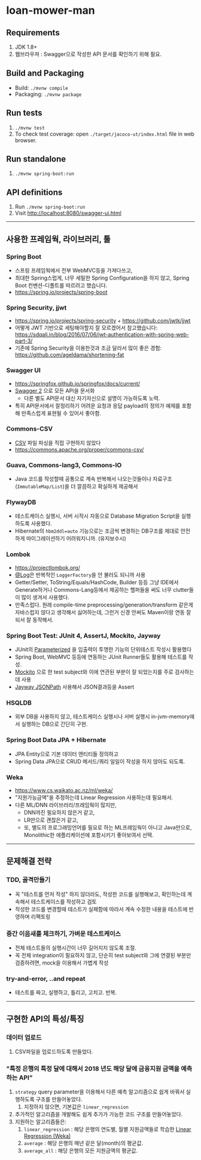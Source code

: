 # loan-mower-man

## Requirements
1. JDK 1.8+
1. 웹브라우져 : Swagger으로 작성한 API 문서를 확인하기 위해 필요.

## Build and Packaging
* Build: `./mvnw compile`
* Packaging: `./mvnw package`

## Run tests
1. `./mvnw test`
1. To check test coverage: open `./target/jacoco-ut/index.html` file in web browser.

## Run standalone
1. `./mvnw spring-boot:run`

## API definitions
1. Run `./mvnw spring-boot:run`
1. Visit <http://localhost:8080/swagger-ui.html>

----

## 사용한 프레임웍, 라이브러리, 툴

### Spring Boot
* 스프링 프레임웍에서 전부 WebMVC등을 가져다쓰고,
* 최대한 Spring스럽게, 너무 세밀한 Spring Configuration을 하지 않고, Spring Boot 컨벤션-디폴트를 따르려고 했습니다.
* <https://spring.io/projects/spring-boot>

### Spring Security, jjwt
* <https://spring.io/projects/spring-security> + <https://github.com/jwtk/jjwt>
* 어떻게 JWT 기반으로 세팅해야할지 잘 모르겠어서 참고했습니다: <https://sdqali.in/blog/2016/07/06/jwt-authentication-with-spring-web-part-3/>
* 기존에 Spring Security을 이용한것과 조금 달라서 많이 좋은 경험: <https://github.com/ageldama/shortening-fat>

### Swagger UI
* <https://springfox.github.io/springfox/docs/current/>
* [Swagger 2](https://swagger.io/docs/specification/2-0/basic-structure/) 으로 모든 API을 문서화
  * 다른 별도 API문서 대신 자기자신으로 설명이 가능하도록 노력.
* 특히 API문서에서 잘정리하기 어려운 요청과 응답 payload의 정의가 예제를 포함해 만족스럽게 표현될 수 있어서 좋아함.

### Commons-CSV
* [CSV](https://en.wikipedia.org/wiki/Comma-separated_values) 파일 파싱을 직접 구현하지 않았다
* <https://commons.apache.org/proper/commons-csv/>

### Guava, Commons-lang3, Commons-IO
* Java 코드를 작성할때 공통으로 계속 반복해서 나오는것들이나 자료구조(`ImmutableMap/List`)을 더 깔끔하고 확실하게 제공해서

### FlywayDB
* 테스트케이스 실행시, 서버 시작시 자동으로 Database Migration Script을 실행하도록 사용했다.
* Hibernate의 `hbm2ddl=auto` 기능으로는 조금씩 변경하는 DB구조를 제대로 안전하게 마이그레이션하기 어려워지니까. (유지보수시)

### Lombok
* <https://projectlombok.org/>
* [@Log](https://projectlombok.org/features/log)은 반복적인 `LoggerFactory`을 안 불러도 되니까 사용
* Getter/Setter, ToString/Equals/HashCode, Builder 등등 그냥 IDE에서 Generate하거나 Commons-Lang등에서 제공하는 헬퍼들을 써도 너무 clutter들이 많이 생겨서 사용했다.
* 만족스럽다. 원래 compile-time preprocessing/generation/transform 같은게 자바스럽지 않다고 생각해서 싫어하는데, 그런거 신경 안써도 Maven이랑 연동 잘되서 잘 동작해서.

### Spring Boot Test: JUnit 4, AssertJ, Mockito, Jayway
* JUnit의 [Parameterized](https://github.com/junit-team/junit4/wiki/parameterized-tests) 을 입출력이 투명한 기능의 단위테스트 작성시 활용했다
* Spring Boot, WebMVC 등등에 연동하는 JUnit Runner들도 활용해 테스트를 작성.
* [Mockito](https://site.mockito.org/) 으로 한 test subject와 이에 연관된 부분이 잘 되었는지를 주로 검사하는데 사용
* [Jayway JSONPath](https://github.com/json-path/JsonPath) 사용해서 JSON결과등을 Assert

### HSQLDB
* 외부 DB을 사용하지 않고, 테스트케이스 실행시나 서버 실행시 in-jvm-memory에서 실행하는 DB으로 간단히 구현.

### Spring Boot Data JPA + Hibernate
* JPA Entity으로 기본 데이터 엔티티들 정의하고
* Spring Data JPA으로 CRUD 메서드/쿼리 일일이 작성을 하지 않아도 되도록.

### Weka
* <https://www.cs.waikato.ac.nz/ml/weka/>
* "지원가능금액"을 추정하는데 Linear Regression 사용하는데 필요해서.
* 다른 ML/DNN 라이브러리/프레임웍이 많지만,
  * DNN까진 필요하지 않은거 같고, 
  * LR만으로 괜찮은거 같고,
  * 또, 별도의 프로그래밍언어를 필요로 하는 ML프레임웍이 아니고 Java만으로, Monolithic한 애플리케이션에 포함시키기 좋아보여서 선택.

----

## 문제해결 전략

### TDD, 골격만들기 
* 꼭 "테스트를 먼저 작성" 하지 않더라도, 작성한 코드를 실행해보고, 확인하는데 계속해서 테스트케이스를 작성하고 검토
* 작성한 코드를 변경할때 테스트가 실패함에 따라서 계속 수정한 내용을 테스트에 반영하며 리팩토링

### 중간 이음새를 체크하기, 가벼운 테스트케이스
* 전체 테스트들의 실행시간이 너무 길어지지 않도록 조절.
* 꼭 전체 integration이 필요하지 않고, 단순히 test subject와 그에 연결된 부분만 검증하려면, mock을 이용해서 가볍게 작성

### try-and-error, ..and repeat
* 테스트를 짜고, 실행하고, 틀리고, 고치고. 반복.

----

## 구현한 API의 특성/특징

### 데이터 업로드
1. CSV파일을 업로드하도록 만들었다.

### "특정 은행의 특정 달에 대해서 2018 년도 해당 달에 금융지원 금액을 예측하는 API"
1. `strategy` query parameter을 이용해서 다른 예측 알고리즘으로 쉽게 바꿔서 실행하도록 구조를 만들어놓았다.
   1. 지정하지 않으면, 기본값은 `linear_regression`
1. 추가적인 알고리즘을 개발해도 쉽게 추가가 가능한 코드 구조를 만들어놓았다.
1. 지원하는 알고리즘들은:
   1. `linear_regression` : 해당 은행의 연도별, 월별 지원금액들로 학습한 [Linear Regression (Weka)](https://www.cs.waikato.ac.nz/ml/weka/)
   1. `average` : 해당 은행의 매년 같은 달(month)의 평균값.
   1. `average_all` : 해당 은행의 모든 지원금액의 평균값.
